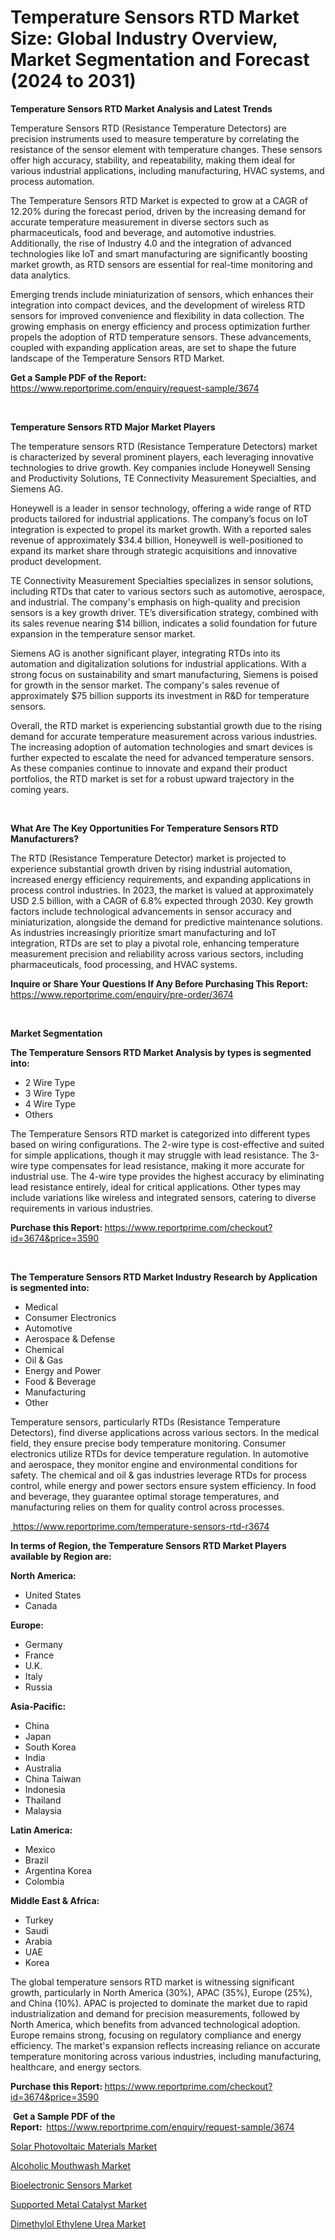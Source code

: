 <p><h1>Temperature Sensors RTD Market Size: Global Industry Overview, Market Segmentation and Forecast (2024 to 2031)</h1></p><p><strong>Temperature Sensors RTD Market Analysis and Latest Trends</strong></p>
<p><p>Temperature Sensors RTD (Resistance Temperature Detectors) are precision instruments used to measure temperature by correlating the resistance of the sensor element with temperature changes. These sensors offer high accuracy, stability, and repeatability, making them ideal for various industrial applications, including manufacturing, HVAC systems, and process automation.</p><p>The Temperature Sensors RTD Market is expected to grow at a CAGR of 12.20% during the forecast period, driven by the increasing demand for accurate temperature measurement in diverse sectors such as pharmaceuticals, food and beverage, and automotive industries. Additionally, the rise of Industry 4.0 and the integration of advanced technologies like IoT and smart manufacturing are significantly boosting market growth, as RTD sensors are essential for real-time monitoring and data analytics.</p><p>Emerging trends include miniaturization of sensors, which enhances their integration into compact devices, and the development of wireless RTD sensors for improved convenience and flexibility in data collection. The growing emphasis on energy efficiency and process optimization further propels the adoption of RTD temperature sensors. These advancements, coupled with expanding application areas, are set to shape the future landscape of the Temperature Sensors RTD Market.</p></p>
<p><strong>Get a Sample PDF of the Report:&nbsp;</strong> <a href="https://www.reportprime.com/enquiry/request-sample/3674">https://www.reportprime.com/enquiry/request-sample/3674</a></p>
<p>&nbsp;</p>
<p><strong>Temperature Sensors RTD Major Market Players</strong></p>
<p><p>The temperature sensors RTD (Resistance Temperature Detectors) market is characterized by several prominent players, each leveraging innovative technologies to drive growth. Key companies include Honeywell Sensing and Productivity Solutions, TE Connectivity Measurement Specialties, and Siemens AG.</p><p>Honeywell is a leader in sensor technology, offering a wide range of RTD products tailored for industrial applications. The company’s focus on IoT integration is expected to propel its market growth. With a reported sales revenue of approximately $34.4 billion, Honeywell is well-positioned to expand its market share through strategic acquisitions and innovative product development.</p><p>TE Connectivity Measurement Specialties specializes in sensor solutions, including RTDs that cater to various sectors such as automotive, aerospace, and industrial. The company's emphasis on high-quality and precision sensors is a key growth driver. TE’s diversification strategy, combined with its sales revenue nearing $14 billion, indicates a solid foundation for future expansion in the temperature sensor market.</p><p>Siemens AG is another significant player, integrating RTDs into its automation and digitalization solutions for industrial applications. With a strong focus on sustainability and smart manufacturing, Siemens is poised for growth in the sensor market. The company's sales revenue of approximately $75 billion supports its investment in R&D for temperature sensors.</p><p>Overall, the RTD market is experiencing substantial growth due to the rising demand for accurate temperature measurement across various industries. The increasing adoption of automation technologies and smart devices is further expected to escalate the need for advanced temperature sensors. As these companies continue to innovate and expand their product portfolios, the RTD market is set for a robust upward trajectory in the coming years.</p></p>
<p>&nbsp;</p>
<p><strong>What Are The Key Opportunities For Temperature Sensors RTD Manufacturers?</strong></p>
<p><p>The RTD (Resistance Temperature Detector) market is projected to experience substantial growth driven by rising industrial automation, increased energy efficiency requirements, and expanding applications in process control industries. In 2023, the market is valued at approximately USD 2.5 billion, with a CAGR of 6.8% expected through 2030. Key growth factors include technological advancements in sensor accuracy and miniaturization, alongside the demand for predictive maintenance solutions. As industries increasingly prioritize smart manufacturing and IoT integration, RTDs are set to play a pivotal role, enhancing temperature measurement precision and reliability across various sectors, including pharmaceuticals, food processing, and HVAC systems.</p></p>
<p><strong>Inquire or Share Your Questions If Any Before Purchasing This Report:</strong> <a href="https://www.reportprime.com/enquiry/pre-order/3674">https://www.reportprime.com/enquiry/pre-order/3674</a></p>
<p>&nbsp;</p>
<p><strong>Market Segmentation</strong></p>
<p><strong>The Temperature Sensors RTD Market Analysis by types is segmented into:</strong></p>
<p><ul><li>2 Wire Type</li><li>3 Wire Type</li><li>4 Wire Type</li><li>Others</li></ul></p>
<p><p>The Temperature Sensors RTD market is categorized into different types based on wiring configurations. The 2-wire type is cost-effective and suited for simple applications, though it may struggle with lead resistance. The 3-wire type compensates for lead resistance, making it more accurate for industrial use. The 4-wire type provides the highest accuracy by eliminating lead resistance entirely, ideal for critical applications. Other types may include variations like wireless and integrated sensors, catering to diverse requirements in various industries.</p></p>
<p><strong>Purchase this Report:&nbsp;</strong><a href="https://www.reportprime.com/checkout?id=3674&price=3590">https://www.reportprime.com/checkout?id=3674&price=3590</a></p>
<p>&nbsp;</p>
<p><strong>The Temperature Sensors RTD Market Industry Research by Application is segmented into:</strong></p>
<p><ul><li>Medical</li><li>Consumer Electronics</li><li>Automotive</li><li>Aerospace & Defense</li><li>Chemical</li><li>Oil & Gas</li><li>Energy and Power</li><li>Food & Beverage</li><li>Manufacturing</li><li>Other</li></ul></p>
<p><p>Temperature sensors, particularly RTDs (Resistance Temperature Detectors), find diverse applications across various sectors. In the medical field, they ensure precise body temperature monitoring. Consumer electronics utilize RTDs for device temperature regulation. In automotive and aerospace, they monitor engine and environmental conditions for safety. The chemical and oil & gas industries leverage RTDs for process control, while energy and power sectors ensure system efficiency. In food and beverage, they guarantee optimal storage temperatures, and manufacturing relies on them for quality control across processes.</p></p>
<p><a href="https://www.reportprime.com/temperature-sensors-rtd-r3674">&nbsp;https://www.reportprime.com/temperature-sensors-rtd-r3674</a></p>
<p><strong>In terms of Region, the Temperature Sensors RTD Market Players available by Region are:</strong></p>
<p>
    <p> <strong> North America: </strong>
        <ul>
            <li>United States</li>
            <li>Canada</li>
        </ul>
        </p> 
    <p> <strong> Europe: </strong>
        <ul>
            <li>Germany</li>
            <li>France</li>
            <li>U.K.</li>
            <li>Italy</li>
            <li>Russia</li>
        </ul>
        </p> 
    <p> <strong> Asia-Pacific: </strong>
        <ul>
            <li>China</li>
            <li>Japan</li>
            <li>South Korea</li>
            <li>India</li>
            <li>Australia</li>
            <li>China Taiwan</li>
            <li>Indonesia</li>
            <li>Thailand</li>
            <li>Malaysia</li>
        </ul>
        </p> 
    <p> <strong> Latin America: </strong>
        <ul>
            <li>Mexico</li>
            <li>Brazil</li>
            <li>Argentina Korea</li>
            <li>Colombia</li>
        </ul>
        </p> 
    <p> <strong> Middle East & Africa: </strong>
        <ul>
            <li>Turkey</li>
            <li>Saudi</li>
            <li>Arabia</li>
            <li>UAE</li>
            <li>Korea</li>
        </ul>
    </p>
    </p>
<p><p>The global temperature sensors RTD market is witnessing significant growth, particularly in North America (30%), APAC (35%), Europe (25%), and China (10%). APAC is projected to dominate the market due to rapid industrialization and demand for precision measurements, followed by North America, which benefits from advanced technological adoption. Europe remains strong, focusing on regulatory compliance and energy efficiency. The market's expansion reflects increasing reliance on accurate temperature monitoring across various industries, including manufacturing, healthcare, and energy sectors.</p></p>
<p><strong>Purchase this Report: </strong><a href="https://www.reportprime.com/checkout?id=3674&price=3590">https://www.reportprime.com/checkout?id=3674&price=3590</a></p>
<p>&nbsp;<strong>Get a Sample PDF of the Report:&nbsp;&nbsp;</strong><a href="https://www.reportprime.com/enquiry/request-sample/3674">https://www.reportprime.com/enquiry/request-sample/3674</a></p>
<p><strong></strong></p>
<p><p><a href="https://issuu.com/reportprime-2/docs/solar-photovoltaic-materials-market_91abfc616a20c3">Solar Photovoltaic Materials Market</a></p><p><a href="https://www.linkedin.com/pulse/global-alcoholic-mouthwash-industry-analysis-share-growth-trends-yll2f?trackingId=q883Fa9WSF6VzS6w501YsQ%3D%3D">Alcoholic Mouthwash Market</a></p><p><a href="https://github.com/gulaimolin/Market-Research-Report-List-6/blob/main/bioelectronic-sensors-market.md">Bioelectronic Sensors Market</a></p><p><a href="https://issuu.com/reportprime-2/docs/supported-metal-catalyst-market-siz_237e3fbb7a152c">Supported Metal Catalyst Market</a></p><p><a href="https://www.linkedin.com/pulse/navigating-dimethylol-ethylene-urea-market-expert-analysis-jajhc?trackingId=1yXfR0IKRLmJWgAyIfYdtA%3D%3D">Dimethylol Ethylene Urea Market</a></p></p>